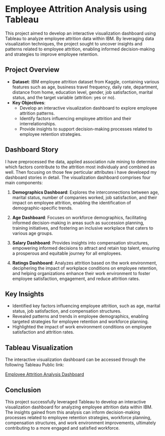 # Employee Attrition Analysis using Tableau

This project aimed to develop an interactive visualization dashboard using Tableau to analyze employee attrition data within IBM. By leveraging data visualization techniques, the project sought to uncover insights and patterns related to employee attrition, enabling informed decision-making and strategies to improve employee retention.

## Project Overview

- **Dataset**: IBM employee attrition dataset from Kaggle, containing various features such as age, business travel frequency, daily rate, department, distance from home, education level, gender, job satisfaction, marital status, and the target variable (attrition: yes or no).
- **Key Objectives**:
  - Develop an interactive visualization dashboard to explore employee attrition patterns.
  - Identify factors influencing employee attrition and their interrelationships.
  - Provide insights to support decision-making processes related to employee retention strategies.

## Dashboard Story

I have preprocessed the data, applied association rule mining to determine which factors contribute to the attrition most individualy and combined as well. Then focusing on those few perticular attributes i have develoepd my dashboard stories in detail. The visualization dashboard comprises four main components:

1. **Demographics Dashboard**: Explores the interconnections between age, marital status, number of companies worked, job satisfaction, and their impact on employee attrition, enabling the identification of demographic-specific trends.

2. **Age Dashboard**: Focuses on workforce demographics, facilitating informed decision-making in areas such as succession planning, training initiatives, and fostering an inclusive workplace that caters to various age groups.

3. **Salary Dashboard**: Provides insights into compensation structures, empowering informed decisions to attract and retain top talent, ensuring a prosperous and equitable journey for all employees.

4. **Ratings Dashboard**: Analyzes attrition based on the work environment, deciphering the impact of workplace conditions on employee retention, and helping organizations enhance their work environment to foster employee satisfaction, engagement, and reduce attrition rates.

## Key Insights

- Identified key factors influencing employee attrition, such as age, marital status, job satisfaction, and compensation structures.
- Revealed patterns and trends in employee demographics, enabling targeted strategies for employee retention and workforce planning.
- Highlighted the impact of work environment conditions on employee satisfaction and attrition rates.

## Tableau Visualization

The interactive visualization dashboard can be accessed through the following Tableau Public link:

[Employee Attrition Analysis Dashboard](https://public.tableau.com/app/profile/sahil.wani/vizzes)

## Conclusion

This project successfully leveraged Tableau to develop an interactive visualization dashboard for analyzing employee attrition data within IBM. The insights gained from this analysis can inform decision-making processes related to employee retention strategies, workforce planning, compensation structures, and work environment improvements, ultimately contributing to a more engaged and satisfied workforce.

